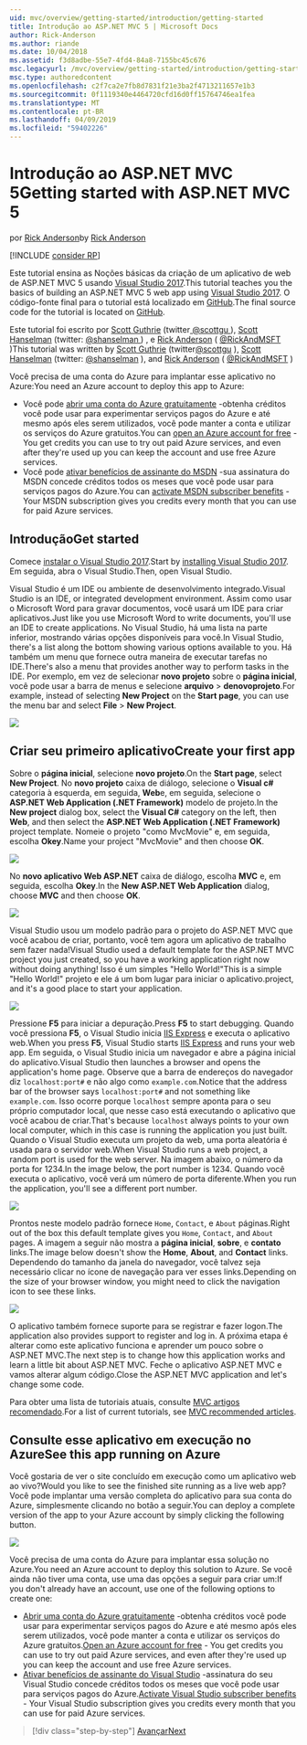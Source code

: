 ```yaml
---
uid: mvc/overview/getting-started/introduction/getting-started
title: Introdução ao ASP.NET MVC 5 | Microsoft Docs
author: Rick-Anderson
ms.author: riande
ms.date: 10/04/2018
ms.assetid: f3d8adbe-55e7-4fd4-84a8-7155bc45c676
msc.legacyurl: /mvc/overview/getting-started/introduction/getting-started
msc.type: authoredcontent
ms.openlocfilehash: c2f7ca2e7fb8d7831f21e3ba2f4713211657e1b3
ms.sourcegitcommit: 0f1119340e4464720cfd16d0ff15764746ea1fea
ms.translationtype: MT
ms.contentlocale: pt-BR
ms.lasthandoff: 04/09/2019
ms.locfileid: "59402226"
---
```

# <a name="getting-started-with-aspnet-mvc-5"></a><span data-ttu-id="30e3d-102">Introdução ao ASP.NET MVC 5</span><span class="sxs-lookup"><span data-stu-id="30e3d-102">Getting started with ASP.NET MVC 5</span></span>

<span data-ttu-id="30e3d-103">por [Rick Anderson]((https://twitter.com/RickAndMSFT))</span><span class="sxs-lookup"><span data-stu-id="30e3d-103">by [Rick Anderson]((https://twitter.com/RickAndMSFT))</span></span>

[!INCLUDE [consider RP](../../../../includes/razor.md)]

<span data-ttu-id="30e3d-104">Este tutorial ensina as Noções básicas da criação de um aplicativo de web de ASP.NET MVC 5 usando [Visual Studio 2017](https://visualstudio.microsoft.com/downloads/?utm_medium=microsoft&utm_source=docs.microsoft.com&utm_campaign=button+cta&utm_content=download+vs2017).</span><span class="sxs-lookup"><span data-stu-id="30e3d-104">This tutorial teaches you the basics of building an ASP.NET MVC 5 web app using [Visual Studio 2017](https://visualstudio.microsoft.com/downloads/?utm_medium=microsoft&utm_source=docs.microsoft.com&utm_campaign=button+cta&utm_content=download+vs2017).</span></span> <span data-ttu-id="30e3d-105">O código-fonte final para o tutorial está localizado em [GitHub](https://github.com/aspnet/AspNetDocs/tree/master/aspnet/mvc/overview/getting-started/introduction/sample/MvcMovie/MvcMovie).</span><span class="sxs-lookup"><span data-stu-id="30e3d-105">The final source code for the tutorial is located on [GitHub](https://github.com/aspnet/AspNetDocs/tree/master/aspnet/mvc/overview/getting-started/introduction/sample/MvcMovie/MvcMovie).</span></span>

<span data-ttu-id="30e3d-106">Este tutorial foi escrito por [Scott Guthrie](https://weblogs.asp.net/scottgu/) (twitter[ @scottgu ](https://twitter.com/scottgu) ), [Scott Hanselman](http://www.hanselman.com/blog/) (twitter: [ @shanselman ](https://twitter.com/shanselman) ) , e [Rick Anderson](https://twitter.com/RickAndMSFT) ( [ @RickAndMSFT ](https://twitter.com/#!/RickAndMSFT) )</span><span class="sxs-lookup"><span data-stu-id="30e3d-106">This tutorial was written by [Scott Guthrie](https://weblogs.asp.net/scottgu/) (twitter[@scottgu](https://twitter.com/scottgu) ), [Scott Hanselman](http://www.hanselman.com/blog/) (twitter: [@shanselman](https://twitter.com/shanselman) ), and [Rick Anderson](https://twitter.com/RickAndMSFT) ( [@RickAndMSFT](https://twitter.com/#!/RickAndMSFT) )</span></span>

<span data-ttu-id="30e3d-107">Você precisa de uma conta do Azure para implantar esse aplicativo no Azure:</span><span class="sxs-lookup"><span data-stu-id="30e3d-107">You need an Azure account to deploy this app to Azure:</span></span>

- <span data-ttu-id="30e3d-108">Você pode [abrir uma conta do Azure gratuitamente](https://azure.microsoft.com/pricing/free-trial/?WT.mc_id=A443DD604) -obtenha créditos você pode usar para experimentar serviços pagos do Azure e até mesmo após eles serem utilizados, você pode manter a conta e utilizar os serviços do Azure gratuitos.</span><span class="sxs-lookup"><span data-stu-id="30e3d-108">You can [open an Azure account for free](https://azure.microsoft.com/pricing/free-trial/?WT.mc_id=A443DD604) - You get credits you can use to try out paid Azure services, and even after they're used up you can keep the account and use free Azure services.</span></span>
- <span data-ttu-id="30e3d-109">Você pode [ativar benefícios de assinante do MSDN](https://azure.microsoft.com/pricing/member-offers/msdn-benefits-details/?WT.mc_id=A443DD604) -sua assinatura do MSDN concede créditos todos os meses que você pode usar para serviços pagos do Azure.</span><span class="sxs-lookup"><span data-stu-id="30e3d-109">You can [activate MSDN subscriber benefits](https://azure.microsoft.com/pricing/member-offers/msdn-benefits-details/?WT.mc_id=A443DD604) - Your MSDN subscription gives you credits every month that you can use for paid Azure services.</span></span>

## <a name="get-started"></a><span data-ttu-id="30e3d-110">Introdução</span><span class="sxs-lookup"><span data-stu-id="30e3d-110">Get started</span></span>

<span data-ttu-id="30e3d-111">Comece [instalar o Visual Studio 2017](https://visualstudio.microsoft.com/downloads/?utm_medium=microsoft&utm_source=docs.microsoft.com&utm_campaign=button+cta&utm_content=download+vs2017).</span><span class="sxs-lookup"><span data-stu-id="30e3d-111">Start by [installing Visual Studio 2017](https://visualstudio.microsoft.com/downloads/?utm_medium=microsoft&utm_source=docs.microsoft.com&utm_campaign=button+cta&utm_content=download+vs2017).</span></span> <span data-ttu-id="30e3d-112">Em seguida, abra o Visual Studio.</span><span class="sxs-lookup"><span data-stu-id="30e3d-112">Then, open Visual Studio.</span></span>

<span data-ttu-id="30e3d-113">Visual Studio é um IDE ou ambiente de desenvolvimento integrado.</span><span class="sxs-lookup"><span data-stu-id="30e3d-113">Visual Studio is an IDE, or integrated development environment.</span></span> <span data-ttu-id="30e3d-114">Assim como usar o Microsoft Word para gravar documentos, você usará um IDE para criar aplicativos.</span><span class="sxs-lookup"><span data-stu-id="30e3d-114">Just like you use Microsoft Word to write documents, you'll use an IDE to create applications.</span></span> <span data-ttu-id="30e3d-115">No Visual Studio, há uma lista na parte inferior, mostrando várias opções disponíveis para você.</span><span class="sxs-lookup"><span data-stu-id="30e3d-115">In Visual Studio, there's a list along the bottom showing various options available to you.</span></span> <span data-ttu-id="30e3d-116">Há também um menu que fornece outra maneira de executar tarefas no IDE.</span><span class="sxs-lookup"><span data-stu-id="30e3d-116">There's also a menu that provides another way to perform tasks in the IDE.</span></span> <span data-ttu-id="30e3d-117">Por exemplo, em vez de selecionar **novo projeto** sobre o **página inicial**, você pode usar a barra de menus e selecione **arquivo** > **denovoprojeto**.</span><span class="sxs-lookup"><span data-stu-id="30e3d-117">For example, instead of selecting **New Project** on the **Start page**, you can use the menu bar and select **File** > **New Project**.</span></span>

![](getting-started/_static/image1.png)

## <a name="create-your-first-app"></a><span data-ttu-id="30e3d-118">Criar seu primeiro aplicativo</span><span class="sxs-lookup"><span data-stu-id="30e3d-118">Create your first app</span></span>

<span data-ttu-id="30e3d-119">Sobre o **página inicial**, selecione **novo projeto**.</span><span class="sxs-lookup"><span data-stu-id="30e3d-119">On the **Start page**, select **New Project**.</span></span> <span data-ttu-id="30e3d-120">No **novo projeto** caixa de diálogo, selecione o **Visual c#** categoria à esquerda, em seguida, **Web**e, em seguida, selecione o **ASP.NET Web Application (.NET Framework)**  modelo de projeto.</span><span class="sxs-lookup"><span data-stu-id="30e3d-120">In the **New project** dialog box, select the **Visual C#** category on the left, then **Web**, and then select the **ASP.NET Web Application (.NET Framework)** project template.</span></span> <span data-ttu-id="30e3d-121">Nomeie o projeto "como MvcMovie" e, em seguida, escolha **Okey**.</span><span class="sxs-lookup"><span data-stu-id="30e3d-121">Name your project "MvcMovie" and then choose **OK**.</span></span>

![](getting-started/_static/image2.png)

<span data-ttu-id="30e3d-122">No **novo aplicativo Web ASP.NET** caixa de diálogo, escolha **MVC** e, em seguida, escolha **Okey**.</span><span class="sxs-lookup"><span data-stu-id="30e3d-122">In the **New ASP.NET Web Application** dialog, choose **MVC** and then choose **OK**.</span></span>

![](getting-started/_static/image3.png)

<span data-ttu-id="30e3d-123">Visual Studio usou um modelo padrão para o projeto do ASP.NET MVC que você acabou de criar, portanto, você tem agora um aplicativo de trabalho sem fazer nada!</span><span class="sxs-lookup"><span data-stu-id="30e3d-123">Visual Studio used a default template for the ASP.NET MVC project you just created, so you have a working application right now without doing anything!</span></span> <span data-ttu-id="30e3d-124">Isso é um simples "Hello World!"</span><span class="sxs-lookup"><span data-stu-id="30e3d-124">This is a simple "Hello World!"</span></span> <span data-ttu-id="30e3d-125">projeto e ele á um bom lugar para iniciar o aplicativo.</span><span class="sxs-lookup"><span data-stu-id="30e3d-125">project, and it's a good place to start your application.</span></span>

![](getting-started/_static/image4.png)

<span data-ttu-id="30e3d-126">Pressione **F5** para iniciar a depuração.</span><span class="sxs-lookup"><span data-stu-id="30e3d-126">Press **F5** to start debugging.</span></span> <span data-ttu-id="30e3d-127">Quando você pressiona **F5**, o Visual Studio inicia [IIS Express](/iis/extensions/introduction-to-iis-express/iis-express-overview) e executa o aplicativo web.</span><span class="sxs-lookup"><span data-stu-id="30e3d-127">When you press **F5**, Visual Studio starts [IIS Express](/iis/extensions/introduction-to-iis-express/iis-express-overview) and runs your web app.</span></span> <span data-ttu-id="30e3d-128">Em seguida, o Visual Studio inicia um navegador e abre a página inicial do aplicativo.</span><span class="sxs-lookup"><span data-stu-id="30e3d-128">Visual Studio then launches a browser and opens the application's home page.</span></span> <span data-ttu-id="30e3d-129">Observe que a barra de endereços do navegador diz `localhost:port#` e não algo como `example.com`.</span><span class="sxs-lookup"><span data-stu-id="30e3d-129">Notice that the address bar of the browser says `localhost:port#` and not something like `example.com`.</span></span> <span data-ttu-id="30e3d-130">Isso ocorre porque `localhost` sempre aponta para o seu próprio computador local, que nesse caso está executando o aplicativo que você acabou de criar.</span><span class="sxs-lookup"><span data-stu-id="30e3d-130">That's because `localhost` always points to your own local computer, which in this case is running the application you just built.</span></span> <span data-ttu-id="30e3d-131">Quando o Visual Studio executa um projeto da web, uma porta aleatória é usada para o servidor web.</span><span class="sxs-lookup"><span data-stu-id="30e3d-131">When Visual Studio runs a web project, a random port is used for the web server.</span></span> <span data-ttu-id="30e3d-132">Na imagem abaixo, o número da porta for 1234.</span><span class="sxs-lookup"><span data-stu-id="30e3d-132">In the image below, the port number is 1234.</span></span> <span data-ttu-id="30e3d-133">Quando você executa o aplicativo, você verá um número de porta diferente.</span><span class="sxs-lookup"><span data-stu-id="30e3d-133">When you run the application, you'll see a different port number.</span></span>

![](getting-started/_static/image5.png)

<span data-ttu-id="30e3d-134">Prontos neste modelo padrão fornece `Home`, `Contact`, e `About` páginas.</span><span class="sxs-lookup"><span data-stu-id="30e3d-134">Right out of the box this default template gives you `Home`, `Contact`, and `About` pages.</span></span> <span data-ttu-id="30e3d-135">A imagem a seguir não mostra a **página inicial**, **sobre**, e **contato** links.</span><span class="sxs-lookup"><span data-stu-id="30e3d-135">The image below doesn't show the **Home**, **About**, and **Contact** links.</span></span> <span data-ttu-id="30e3d-136">Dependendo do tamanho da janela do navegador, você talvez seja necessário clicar no ícone de navegação para ver esses links.</span><span class="sxs-lookup"><span data-stu-id="30e3d-136">Depending on the size of your browser window, you might need to click the navigation icon to see these links.</span></span>

![](getting-started/_static/image6.png)

<span data-ttu-id="30e3d-137">O aplicativo também fornece suporte para se registrar e fazer logon.</span><span class="sxs-lookup"><span data-stu-id="30e3d-137">The application also provides support to register and log in.</span></span> <span data-ttu-id="30e3d-138">A próxima etapa é alterar como este aplicativo funciona e aprender um pouco sobre o ASP.NET MVC.</span><span class="sxs-lookup"><span data-stu-id="30e3d-138">The next step is to change how this application works and learn a little bit about ASP.NET MVC.</span></span> <span data-ttu-id="30e3d-139">Feche o aplicativo ASP.NET MVC e vamos alterar algum código.</span><span class="sxs-lookup"><span data-stu-id="30e3d-139">Close the ASP.NET MVC application and let's change some code.</span></span>

<span data-ttu-id="30e3d-140">Para obter uma lista de tutoriais atuais, consulte [MVC artigos recomendado](../mvc-learning-sequence.md).</span><span class="sxs-lookup"><span data-stu-id="30e3d-140">For a list of current tutorials, see [MVC recommended articles](../mvc-learning-sequence.md).</span></span>

## <a name="see-this-app-running-on-azure"></a><span data-ttu-id="30e3d-141">Consulte esse aplicativo em execução no Azure</span><span class="sxs-lookup"><span data-stu-id="30e3d-141">See this app running on Azure</span></span>

<span data-ttu-id="30e3d-142">Você gostaria de ver o site concluído em execução como um aplicativo web ao vivo?</span><span class="sxs-lookup"><span data-stu-id="30e3d-142">Would you like to see the finished site running as a live web app?</span></span> <span data-ttu-id="30e3d-143">Você pode implantar uma versão completa do aplicativo para sua conta do Azure, simplesmente clicando no botão a seguir.</span><span class="sxs-lookup"><span data-stu-id="30e3d-143">You can deploy a complete version of the app to your Azure account by simply clicking the following button.</span></span>

[![](https://azuredeploy.net/deploybutton.png)](https://azuredeploy.net/?repository=https://github.com/aspnet/AspNetDocs/tree/master/aspnet/mvc/overview/getting-started/introduction/sample/MvcMovie&amp;WT.mc_id=deploy_azure_aspnet)

<span data-ttu-id="30e3d-144">Você precisa de uma conta do Azure para implantar essa solução no Azure.</span><span class="sxs-lookup"><span data-stu-id="30e3d-144">You need an Azure account to deploy this solution to Azure.</span></span> <span data-ttu-id="30e3d-145">Se você ainda não tiver uma conta, use uma das opções a seguir para criar um:</span><span class="sxs-lookup"><span data-stu-id="30e3d-145">If you don't already have an account, use one of the following options to create one:</span></span>

- <span data-ttu-id="30e3d-146">[Abrir uma conta do Azure gratuitamente](https://azure.microsoft.com/pricing/free-trial/?WT.mc_id=A443DD604) -obtenha créditos você pode usar para experimentar serviços pagos do Azure e até mesmo após eles serem utilizados, você pode manter a conta e utilizar os serviços do Azure gratuitos.</span><span class="sxs-lookup"><span data-stu-id="30e3d-146">[Open an Azure account for free](https://azure.microsoft.com/pricing/free-trial/?WT.mc_id=A443DD604) - You get credits you can use to try out paid Azure services, and even after they're used up you can keep the account and use free Azure services.</span></span>
- <span data-ttu-id="30e3d-147">[Ativar benefícios de assinante do Visual Studio](https://azure.microsoft.com/pricing/member-offers/credit-for-visual-studio-subscribers) -assinatura do seu Visual Studio concede créditos todos os meses que você pode usar para serviços pagos do Azure.</span><span class="sxs-lookup"><span data-stu-id="30e3d-147">[Activate Visual Studio subscriber benefits](https://azure.microsoft.com/pricing/member-offers/credit-for-visual-studio-subscribers) - Your Visual Studio subscription gives you credits every month that you can use for paid Azure services.</span></span>

> [!div class="step-by-step"]
> [<span data-ttu-id="30e3d-148">Avançar</span><span class="sxs-lookup"><span data-stu-id="30e3d-148">Next</span></span>](adding-a-controller.md)
